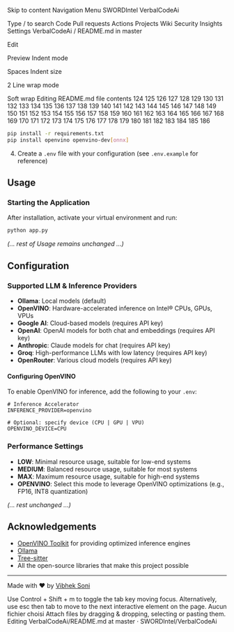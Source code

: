 Skip to content
Navigation Menu
SWORDIntel
VerbalCodeAi

Type / to search
Code
Pull requests
Actions
Projects
Wiki
Security
Insights
Settings
VerbalCodeAi
/
README.md
in
master

Edit

Preview
Indent mode

Spaces
Indent size

2
Line wrap mode

Soft wrap
Editing README.md file contents
124
125
126
127
128
129
130
131
132
133
134
135
136
137
138
139
140
141
142
143
144
145
146
147
148
149
150
151
152
153
154
155
156
157
158
159
160
161
162
163
164
165
166
167
168
169
170
171
172
173
174
175
176
177
178
179
180
181
182
183
184
185
186
   ```bash
   pip install -r requirements.txt
   pip install openvino openvino-dev[onnx]
   ```

4. Create a `.env` file with your configuration (see `.env.example` for reference)

## Usage

### Starting the Application

After installation, activate your virtual environment and run:

```bash
python app.py
```

*(... rest of Usage remains unchanged ...)*

## Configuration

### Supported LLM & Inference Providers

* **Ollama**: Local models (default)
* **OpenVINO**: Hardware-accelerated inference on Intel® CPUs, GPUs, VPUs
* **Google AI**: Cloud-based models (requires API key)
* **OpenAI**: OpenAI models for both chat and embeddings (requires API key)
* **Anthropic**: Claude models for chat (requires API key)
* **Groq**: High-performance LLMs with low latency (requires API key)
* **OpenRouter**: Various cloud models (requires API key)

#### Configuring OpenVINO

To enable OpenVINO for inference, add the following to your `.env`:

```dotenv
# Inference Accelerator
INFERENCE_PROVIDER=openvino

# Optional: specify device (CPU | GPU | VPU)
OPENVINO_DEVICE=CPU
```

### Performance Settings

* **LOW**: Minimal resource usage, suitable for low-end systems
* **MEDIUM**: Balanced resource usage, suitable for most systems
* **MAX**: Maximum resource usage, suitable for high-end systems
* **OPENVINO**: Select this mode to leverage OpenVINO optimizations (e.g., FP16, INT8 quantization)

*(... rest unchanged ...)*

## Acknowledgements

* [OpenVINO Toolkit](https://docs.openvino.ai/) for providing optimized inference engines
* [Ollama](https://ollama.com/)
* [Tree-sitter](https://tree-sitter.github.io/tree-sitter/)
* All the open-source libraries that make this project possible

---

Made with ❤️ by <a href="https://github.com/vibheksoni">Vibhek Soni</a>

Use Control + Shift + m to toggle the tab key moving focus. Alternatively, use esc then tab to move to the next interactive element on the page.
Aucun fichier choisi
Attach files by dragging & dropping, selecting or pasting them.
Editing VerbalCodeAi/README.md at master · SWORDIntel/VerbalCodeAi
